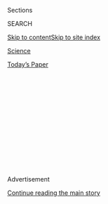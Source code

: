<div id="app">

<div>

<div>

<div>

<div class="NYTAppHideMasthead css-1q2w90k e1suatyy0">

<div class="section css-ui9rw0 e1suatyy2">

<div class="css-eph4ug er09x8g0">

<div class="css-6n7j50">

</div>

<span class="css-1dv1kvn">Sections</span>

<div class="css-10488qs">

<span class="css-1dv1kvn">SEARCH</span>

</div>

[Skip to content](#site-content)[Skip to site
index](#site-index)

</div>

<div id="masthead-section-label" class="css-1wr3we4 eaxe0e00">

[Science](https://www.nytimes3xbfgragh.onion/section/science)

</div>

<div class="css-10698na e1huz5gh0">

</div>

</div>

<div id="masthead-bar-one" class="section hasLinks css-15hmgas e1csuq9d3">

<div class="css-uqyvli e1csuq9d0">

</div>

<div class="css-1uqjmks e1csuq9d1">

</div>

<div class="css-9e9ivx">

[](https://myaccount.nytimes3xbfgragh.onion/auth/login?response_type=cookie&client_id=vi)

</div>

<div class="css-1bvtpon e1csuq9d2">

[Today’s
Paper](https://www.nytimes3xbfgragh.onion/section/todayspaper)

</div>

</div>

</div>

</div>

<div data-aria-hidden="false">

<div id="site-content" data-role="main">

<div>

<div class="css-1aor85t" style="opacity:0.000000001;z-index:-1;visibility:hidden">

<div class="css-1hqnpie">

<div class="css-epjblv">

<span class="css-17xtcya">[Science](/section/science)</span><span class="css-x15j1o">|</span><span class="css-fwqvlz">Beyond
the Milky Way, a Galactic
Wall</span>

</div>

<div class="css-k008qs">

<div class="css-1iwv8en">

<span class="css-18z7m18"></span>

<div>

</div>

</div>

<span class="css-1n6z4y">https://nyti.ms/3037asy</span>

<div class="css-1705lsu">

<div class="css-4xjgmj">

<div class="css-4skfbu" data-role="toolbar" data-aria-label="Social Media Share buttons, Save button, and Comments Panel with current comment count" data-testid="share-tools">

  - 
  - 
  - 
  - 
    
    <div class="css-6n7j50">
    
    </div>

  - 

</div>

</div>

</div>

</div>

</div>

</div>

<div class="css-13pd83m">

</div>

<div id="top-wrapper" class="css-1sy8kpn">

<div id="top-slug" class="css-l9onyx">

Advertisement

</div>

[Continue reading the main
story](#after-top)

<div class="ad top-wrapper" style="text-align:center;height:100%;display:block;min-height:250px">

<div id="top" class="place-ad" data-position="top" data-size-key="top">

</div>

</div>

<div id="after-top">

</div>

</div>

<div>

<div id="sponsor-wrapper" class="css-1hyfx7x">

<div id="sponsor-slug" class="css-19vbshk">

Supported by

</div>

[Continue reading the main
story](#after-sponsor)

<div id="sponsor" class="ad sponsor-wrapper" style="text-align:center;height:100%;display:block">

</div>

<div id="after-sponsor">

</div>

</div>

<div class="css-186x18t">

Out There

</div>

<div class="css-1vkm6nb ehdk2mb0">

# Beyond the Milky Way, a Galactic Wall

</div>

Astronomers have discovered a vast assemblage of galaxies hidden behind
our own, in the “zone of avoidance.”

<div class="css-79elbk" data-testid="photoviewer-wrapper">

<div class="css-z3e15g" data-testid="photoviewer-wrapper-hidden">

</div>

<div class="css-1a48zt4 ehw59r15" data-testid="photoviewer-children">

![<span class="css-16f3y1r e13ogyst0" data-aria-hidden="true">The starry
core of our spiral Milky Way galaxy, in an infrared image from NASA
Spitzer Space Telescope. Obscured behind it is the South Pole Wall, a
curtain of thousands of galaxies across at least 700 million
light-years.</span><span class="css-cnj6d5 e1z0qqy90" itemprop="copyrightHolder"><span class="css-1ly73wi e1tej78p0">Credit...</span><span><span>NASA</span></span></span>](https://static01.graylady3jvrrxbe.onion/images/2020/07/21/science/10cosmicwall-mw/10cosmicwall-mw-articleLarge-v3.jpg?quality=75&auto=webp&disable=upscale)

</div>

</div>

<div class="css-18e8msd">

<div class="css-vp77d3 epjyd6m0">

<div class="css-hus3qt ey68jwv0" data-aria-hidden="true">

[![Dennis
Overbye](https://static01.graylady3jvrrxbe.onion/images/2018/07/30/multimedia/author-dennis-overbye/author-dennis-overbye-thumbLarge.png
"Dennis Overbye")](https://www.nytimes3xbfgragh.onion/by/dennis-overbye)

</div>

<div class="css-1baulvz">

By [<span class="css-1baulvz last-byline" itemprop="name">Dennis
Overbye</span>](https://www.nytimes3xbfgragh.onion/by/dennis-overbye)

</div>

</div>

  - 
    
    <div class="css-ld3wwf e16638kd2">
    
    July 10,
    2020
    
    </div>

  - 
    
    <div class="css-4xjgmj">
    
    <div class="css-d8bdto" data-role="toolbar" data-aria-label="Social Media Share buttons, Save button, and Comments Panel with current comment count" data-testid="share-tools">
    
      - 
      - 
      - 
      - 
        
        <div class="css-6n7j50">
        
        </div>
    
      - 
    
    </div>
    
    </div>

</div>

</div>

<div class="section meteredContent css-1r7ky0e" name="articleBody" itemprop="articleBody">

<div class="css-1fanzo5 StoryBodyCompanionColumn">

<div class="css-53u6y8">

Astronomers have discovered that there is a vast wall across the
southern border of the local cosmos.

The South Pole Wall, as it is known, consists of thousands of galaxies —
beehives of trillions of stars and dark worlds, as well as dust and gas
— aligned in a curtain arcing across at least 700 million light-years
of space. It winds behind the dust, gas and stars of our own galaxy, the
Milky Way, from the constellation Perseus in the Northern Hemisphere to
the constellation Apus in the far south. It is so massive that it
perturbs the local expansion of the universe.

But don’t bother trying to see it. The entire conglomeration is behind
the Milky Way, in what astronomers quaintly call the zone of avoidance.

An international team of astronomers led by Daniel Pomarède of
Paris-Saclay University and R. Brent Tully of the University of Hawaii
announced this new addition to the local universe on Friday in a paper
in [Astrophysical Journal](https://doi.org/10.3847/1538-4357/ab9952).
The paper is festooned with maps and diagrams of blobby and stringy
features of our local universe as well as a video tour of the South Pole
Wall.

</div>

</div>

<div class="css-1fanzo5 StoryBodyCompanionColumn">

<div class="css-53u6y8">

It is the latest installment of an ongoing mission to determine where we
are in the universe — to fix our neighborhood among the galaxies and the
endless voids — and where we are going.

“The surprise for us is that this structure is as big as the Sloan Great
Wall and twice as close, and remained unnoticed, being hidden in an
obscured sector of the southern sky,” Dr. Pomarède said in an email.

“The discovery is a wonderful poster child for the power of
visualizations in research,” Dr. Tully said.

The new wall joins a host of other cosmographic features: arrangements
of galaxies, or a lack of them, that astronomers have come to know and
love over the last few decades, with names like the Great Wall, the
Sloan Great Wall, the [Hercules-Corona Borealis Great
Wall](https://en.wikipedia.org/wiki/Hercules%E2%80%93Corona_Borealis_Great_Wall)
and the Bootes Void.

</div>

</div>

<div class="css-1fanzo5 StoryBodyCompanionColumn">

<div class="css-53u6y8">

The new paper was based on measurements, performed by Dr. Tully and his
colleagues, of the distances of 18,000 galaxies as far away as 600
million light-years. By comparison, the most distant objects we can see
— quasars and galaxies that formed shortly after the Big Bang — are
about 13 billion light years away.

</div>

</div>

<div class="css-79elbk" data-testid="photoviewer-wrapper">

<div class="css-z3e15g" data-testid="photoviewer-wrapper-hidden">

</div>

<div class="css-1a48zt4 ehw59r15" data-testid="photoviewer-children">

![<span class="css-16f3y1r e13ogyst0" data-aria-hidden="true">A computer
model of the South Pole Wall, with denser areas of matter displayed in
red. The entire region shown spans about 1.3 billion light-years; our
Milky Way galaxy, barely 100,000 light-years across, is located in the
center of the image, where the red and blue arrows
originate</span><span class="css-cnj6d5 e1z0qqy90" itemprop="copyrightHolder"><span class="css-1ly73wi e1tej78p0">Credit...</span><span>Daniel
Pomarède</span></span>](https://static01.graylady3jvrrxbe.onion/images/2020/07/10/science/10SCI-OUTTHERE-COSMICWALL/10SCI-OUTTHERE-COSMICWALL-articleLarge.jpg?quality=75&auto=webp&disable=upscale)

</div>

</div>

<div class="css-1fanzo5 StoryBodyCompanionColumn">

<div class="css-53u6y8">

The galaxies in the wall cannot be seen, but Dr. Pomarède and his
colleagues were able to observe ** their gravitational effects by
assembling data from telescopes around the world.

In the expanding universe, as described in 1929 by the astronomer Edwin
Hubble and confirmed for almost a century, distant galaxies are flying
away from us as if they were dots on an inflating balloon; the farther
they are, the faster they recede from us, according to a relation called
the Hubble law.

That motion away from Earth causes their light to be shifted to longer,
redder wavelengths and lower frequencies, like retreating ambulance
sirens. Astronomers use this “redshift,” which is easily measured, as a
proxy for relative distance in the universe. By measuring the galaxy
distances independently, the “Cosmicflows” team, as Dr. Pomarède and his
colleagues call themselves, was able to distinguish the motion caused by
the cosmic expansion from motions caused by gravitational
irregularities.

As a result, they found that the galaxies between Earth and the South
Pole Wall are sailing away from us slightly faster than they otherwise
should be, by about 30 miles per second, drawn outward by the enormous
blob of matter in the wall. And galaxies beyond the wall are moving
outward more slowly than they otherwise should be, reined in by the
gravitational drag of the wall.

One astonishing aspect of the wall is how big it is compared to the
volume that the team was surveying: a contiguous filament of light 1.4
billion light-years long, packed into a cloud maybe 600 million in
radius. “There is hardly room in the volume for anything bigger\!” Dr.
Tully said in an email. “We’d have to anticipate that our view of the
filament is clipped; that it extends beyond our survey horizon.”

And yet the South Pole Wall is nearby in cosmological terms. “One might
wonder how such a large and not-so-distant structure remained
unnoticed,” Dr. Pomarède mused in a statement issued by his
university.

</div>

</div>

<div class="css-1fanzo5 StoryBodyCompanionColumn">

<div class="css-53u6y8">

But in the expanding universe, there is always something more to see.

On the largest scales, cosmologists attest, the universe should be
expanding smoothly, and the galaxies should be evenly distributed. But
on smaller, more local scales, the universe appears lumpy and gnarled.
Astronomers have found that galaxies are gathered, often by the
thousands, in giant clouds called clusters and that these are connected
to one another in lacy, luminous chains and filaments to form
superclusters extending across billions of light-years. In between are
vast deserts of darkness called voids.

From all of this has emerged what some astronomers call our “long
address”: We live on Earth, which is in the solar system, which is in
the Milky Way galaxy. The Milky Way is part of a small cluster of
galaxies called the Local Group, which is on the edge of the Virgo
cluster, a conglomeration of several thousand galaxies.

In 2014, Dr. Tully suggested that these features were all connected, as
part of a giant conglomeration he called Laniakea — Hawaiian for “open
skies” or “immense heaven.” It consists of 100,000 galaxies spread
across 500 million light-years.

All this lumpiness has distorted the expansion of the universe. In 1986,
a group of astronomers who called themselves the Seven Samurai announced
that the galaxies in a huge swath of the sky in the direction of the
constellation Centaurus were flying away much faster than the Hubble law
predicted, as if being pulled toward something — something the
astronomers called the Great Attractor. It was the beginning of
something big.

“We now see the Great Attractor as the downtown region of the
supercluster that we live in — an overall entity that our team has
called the Laniakea Supercluster,” Dr. Tully said. All the different
parts of this supercluster are tugging on us, he added.

As a result, the Great Attractor and its relatives are shedding light on
another enduring cosmic mystery — namely, where we are headed.

Astronomers discovered in 1965 that space is suffused with microwave
radiation, a bath of heat — with a temperature of 2.7 degrees Kelvin, or
minus 455 degrees Fahrenheit — left over from the birth of the universe
14 billion years ago. Subsequent observations revealed that this bath is
not uniform: It is slightly warmer in one direction, suggesting that we
— Earth, our galaxy and the Local Group — are moving through the
microwaves, like a goldfish in a fishbowl, at about 400 miles per second
in the approximate direction of Centaurus, but aiming far
beyond.

</div>

</div>

<div class="css-79elbk" data-testid="photoviewer-wrapper">

<div class="css-z3e15g" data-testid="photoviewer-wrapper-hidden">

</div>

<div class="css-1a48zt4 ehw59r15" data-testid="photoviewer-children">

<div class="css-1xdhyk6 erfvjey0">

<span class="css-1ly73wi e1tej78p0">Image</span>

<div class="css-zjzyr8">

<div data-testid="lazyimage-container" style="height:217.82222222222222px">

</div>

</div>

</div>

<span class="css-16f3y1r e13ogyst0" data-aria-hidden="true">A projection
of the South Pole Wall in celestial coordinates. The plane of the Milky
Way is shown by a dust map in shades of grey; what lies behind it is
obscured from direct
observation.</span><span class="css-cnj6d5 e1z0qqy90" itemprop="copyrightHolder"><span class="css-1ly73wi e1tej78p0">Credit...</span><span>Daniel
Pomarède</span></span>

</div>

</div>

<div class="css-1fanzo5 StoryBodyCompanionColumn">

<div class="css-53u6y8">

Why? What is over there, on the other side of the fishbowl, compelling
us? That is the kind of question that would come up in an Arthur C.
Clarke novel, where humanity is always gearing up for some definitive
expedition around the curve of the universe.

“A major goal in cosmology is to explain this motion,” Dr. Tully said in
a series of emails. In theory, the motion arises from the lumpy
distribution of matter that grew out of tiny ripples in the density of
the early universe.

“The Great Attractor is certainly an important part of the cause of our
motion,” Dr. Tully said. “The South Pole Wall also contributes but,
again, only in part,” he added, listing more local galaxy clusters and
voids. “Every hill and valley in the density distribution makes itself
felt.”

[Most of that is stuff](https://www.youtube.com/watch?v=UmW5TAULdAs)that
we cannot see directly. According to the prevailing theory of a
confoundingly preposterous universe, the cosmos contains about five
times as much invisible dark matter as luminous atomic matter.

***\[*[*Like the Science Times page on
Facebook.*](http://on.fb.me/1paTQ1h)** ****** *| Sign up for the*
**[*Science Times newsletter.*](http://nyti.ms/1MbHaRU)*\]***

Nobody knows exactly what dark matter is made of, but according to
cosmologists it provides the gravitational scaffolding for the luminous
structures in the universe — galaxies, galaxy clusters, superclusters,
voids and chains like the South Pole Wall, all connected by spidery
filaments in what’s known as the cosmic web. The visible universe of
stars and galaxies, cosmologists like to say, is like snow on
mountaintops or lights on dark, distant Christmas trees.

But by following the lights and how they are moving, astronomers like
Dr. Tully and his cosmographers have now been able to probe the shadows
on which they sit: galumphing clouds of mass whose gravity shapes the
destiny of the visible cosmos, arranging it into shapes and
neighborhoods, walls, valleys and voids.

</div>

</div>

<div class="css-1fanzo5 StoryBodyCompanionColumn">

<div class="css-53u6y8">

“It’s just dark matter having its way,” Dr. Tully said.

“We are like swimmers attempting to swim upstream but being carried
downstream
faster.”

</div>

</div>

<div style="max-width:100%;margin:0 auto">

<div class="css-17dprlf" data-id="100000005344693" data-slug="space-calendar-promo" style="max-width:1050px">

</div>

</div>

<div>

</div>

</div>

<div>

</div>

<div>

</div>

<div>

</div>

<div>

<div id="bottom-wrapper" class="css-1ede5it">

<div id="bottom-slug" class="css-l9onyx">

Advertisement

</div>

[Continue reading the main
story](#after-bottom)

<div id="bottom" class="ad bottom-wrapper" style="text-align:center;height:100%;display:block;min-height:90px">

</div>

<div id="after-bottom">

</div>

</div>

</div>

</div>

</div>

## Site Index

<div>

</div>

## Site Information Navigation

  - [© <span>2020</span> <span>The New York Times
    Company</span>](https://help.nytimes3xbfgragh.onion/hc/en-us/articles/115014792127-Copyright-notice)

<!-- end list -->

  - [NYTCo](https://www.nytco.com/)
  - [Contact
    Us](https://help.nytimes3xbfgragh.onion/hc/en-us/articles/115015385887-Contact-Us)
  - [Work with us](https://www.nytco.com/careers/)
  - [Advertise](https://nytmediakit.com/)
  - [T Brand Studio](http://www.tbrandstudio.com/)
  - [Your Ad
    Choices](https://www.nytimes3xbfgragh.onion/privacy/cookie-policy#how-do-i-manage-trackers)
  - [Privacy](https://www.nytimes3xbfgragh.onion/privacy)
  - [Terms of
    Service](https://help.nytimes3xbfgragh.onion/hc/en-us/articles/115014893428-Terms-of-service)
  - [Terms of
    Sale](https://help.nytimes3xbfgragh.onion/hc/en-us/articles/115014893968-Terms-of-sale)
  - [Site
    Map](https://spiderbites.nytimes3xbfgragh.onion)
  - [Help](https://help.nytimes3xbfgragh.onion/hc/en-us)
  - [Subscriptions](https://www.nytimes3xbfgragh.onion/subscription?campaignId=37WXW)

</div>

</div>

</div>

</div>
